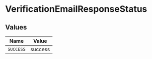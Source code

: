 # VerificationEmailResponseStatus


## Values

| Name      | Value     |
| --------- | --------- |
| `SUCCESS` | success   |